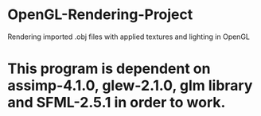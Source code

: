 # OpenGL-Rendering-Project
Rendering imported .obj files with applied textures and lighting in OpenGL


# This program is dependent on **assimp-4.1.0**, **glew-2.1.0**, **glm library** and **SFML-2.5.1** in order to work.
